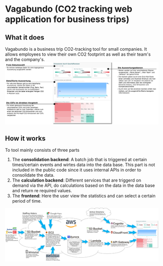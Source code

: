 # Vagabundo (CO2 tracking web application for business trips)

## What it does
Vagabundo is a business trip CO2-tracking tool for small companies. It allows employees to view their own CO2 footprint as well as their team's and the company's.
![some text](images/FunctionalDescription.png)

## How it works
To tool mainly consists of three parts
1) The **consolidation backend**: A batch job that is triggered at certain times/certain events and wirtes data into the data base. This part is not included in the public code since it uses internal APIs in order to consolidate the data.
2) The **calculation backend**: Different services that are triggerd on demand via the API, do calculations based on the data in the data base and return re required values.
3) The **frontend**: Here the user view the statistics and can select a certain period of time.

![some text](images/CloudArchitecture.png)


